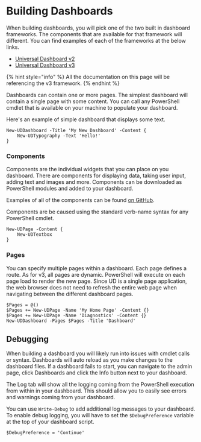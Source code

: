 # Building Dashboards

When building dashboards, you will pick one of the two built in dashboard frameworks. The components that are available for that framework will different. You can find examples of each of the frameworks at the below links. 

* [Universal Dashboard v2](https://github.com/ironmansoftware/universal-dashboard/tree/master/src/v2/example)
* [Universal Dashboard v3](https://github.com/ironmansoftware/universal-dashboard/tree/master/src/v3/example)

{% hint style="info" %}
All the documentation on this page will be referencing the v3 framework. 
{% endhint %}

Dashboards can contain one or more pages. The simplest dashboard will contain a single page with some content. You can call any PowerShell cmdlet that is available on your machine to populate your dashboard. 

Here's an example of simple dashboard that displays some text. 

```text
New-UDDashboard -Title 'My New Dashboard' -Content {
    New-UDTypography -Text 'Hello!'
}
```

### Components

Components are the individual widgets that you can place on you dashboard. There are components for displaying data, taking user input, adding text and images and more. Components can be downloaded as PowerShell modules and added to your dashboard. 

Examples of all of the components can be found [on GitHub](https://github.com/ironmansoftware/universal-dashboard/tree/master/src/v3/example/pages).

Components are be caused using the standard verb-name syntax for any PowerShell cmdlet. 

```text
New-UDPage -Content {
    New-UDTextbox
}
```

### Pages

You can specify multiple pages within a dashboard. Each page defines a route. As for v3, all pages are dynamic. PowerShell will execute on each page load to render the new page. Since UD is a single page application, the web browser does not need to refresh the entire web page when navigating between the different dashboard pages. 

```text
$Pages = @()
$Pages += New-UDPage -Name 'My Home Page' -Content {}
$Pages += New-UDPage -Name 'Diagnostics' -Content {}
New-UDDashboard -Pages $Pages -Title 'Dashboard'
```

## Debugging

When building a dashboard you will likely run into issues with cmdlet calls or syntax. Dashboards will auto reload as you make changes to the dashboard files. If a dashboard fails to start, you can navigate to the admin page, click Dashboards and click the Info button next to your dashboard. 

The Log tab will show all the logging coming from the PowerShell execution from within in your dashboard. This should allow you to easily see errors and warnings coming from your dashboard. 

You can use `Write-Debug` to add additional log messages to your dashboard. To enable debug logging, you will have to set the `$DebugPreference` variable at the top of your dashboard script.

```text
$DebugPreference = 'Continue'
```


